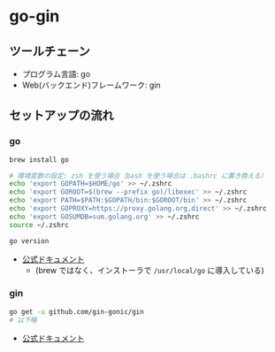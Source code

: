 # go-gin

## ツールチェーン

- プログラム言語: go
- Web(バックエンド)フレームワーク: gin

## セットアップの流れ

### go

```bash
brew install go

# 環境変数の設定: zsh を使う場合（bash を使う場合は .bashrc に置き換える）
echo 'export GOPATH=$HOME/go' >> ~/.zshrc
echo 'export GOROOT=$(brew --prefix go)/libexec' >> ~/.zshrc
echo 'export PATH=$PATH:$GOPATH/bin:$GOROOT/bin' >> ~/.zshrc
echo 'export GOPROXY=https://proxy.golang.org,direct' >> ~/.zshrc
echo 'export GOSUMDB=sum.golang.org' >> ~/.zshrc
source ~/.zshrc

go version
```

- [公式ドキュメント](https://go.dev/doc/install)
  - (brew ではなく、インストーラで `/usr/local/go` に導入している)

### gin

```bash
go get -u github.com/gin-gonic/gin
# 以下略
```

- [公式ドキュメント](https://gin-gonic.com/docs/quickstart/)
